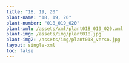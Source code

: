 ```yaml
---
title: "18, 19, 20"
plant-name: "18, 19, 20"
plant-number: "018_019_020"
plant-xml: /assets/xml/plant018_019_020.xml
plant-img: /assets/img/plant018.jpg
plant-img2: /assets/img/plant018_verso.jpg
layout: single-xml
toc: false
---
```

